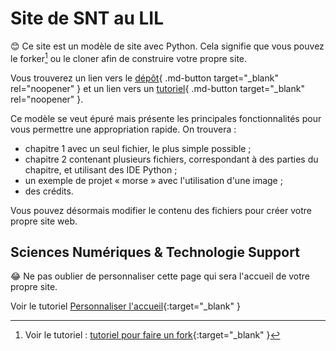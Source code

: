 # Site de SNT au LIL

😊 Ce site est un modèle de site avec Python. Cela signifie que vous pouvez le forker[^1] ou le cloner afin de construire votre propre site.

Vous trouverez un lien vers le [dépôt](https://forge.aeif.fr/modeles-projets/mkdocs-pyodide-review){ .md-button target="_blank" rel="noopener" } et un lien vers un [tutoriel](https://tutoriels.forge.aeif.fr/mkdocs-pyodide-review/){ .md-button target="_blank" rel="noopener" }.

Ce modèle se veut épuré mais présente les principales fonctionnalités pour vous permettre une appropriation rapide.
On trouvera :

* chapitre 1 avec un seul fichier, le plus simple possible ;
* chapitre 2 contenant plusieurs fichiers, correspondant à des parties du chapitre, et utilisant des IDE Python ;
* un exemple de projet « morse » avec l'utilisation d'une image ;
* des crédits.

Vous pouvez désormais modifier le contenu des fichiers pour créer votre propre site web.

## Sciences Numériques & Technologie Support

😂 Ne pas oublier de personnaliser cette page qui sera l'accueil de votre propre site.

Voir le tutoriel [Personnaliser l'accueil](https://tutoriels.forge.aeif.fr/mkdocs-pyodide-review/01_demarrage/1_demarrage/#iv-personnaliser-la-page-daccueil-du-site-que-vous-avez-clone){:target="_blank" }

[^1]: Voir le tutoriel : [tutoriel pour faire un fork](https://tutoriels.forge.aeif.fr/mkdocs-pyodide-review/08_tuto_fork/1_fork_projet/){:target="_blank" }





